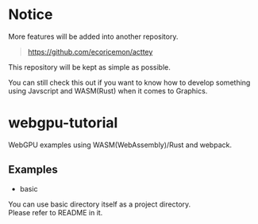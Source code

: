 # Notice

More features will be added into another repository.

> https://github.com/ecoricemon/acttey

This repository will be kept as simple as possible.

You can still check this out if you want to know how to develop something using Javscript and WASM(Rust) when it comes to Graphics.

# webgpu-tutorial

WebGPU examples using WASM(WebAssembly)/Rust and webpack.

## Examples

- basic

You can use basic directory itself as a project directory.  
Please refer to README in it.  
